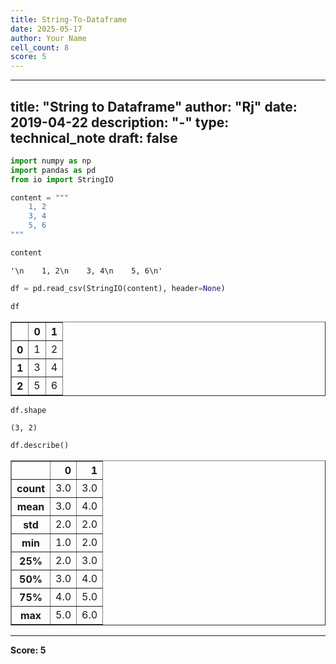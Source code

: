 ```yaml
---
title: String-To-Dataframe
date: 2025-05-17
author: Your Name
cell_count: 8
score: 5
---
```


---
title: "String to Dataframe"
author: "Rj"
date: 2019-04-22
description: "-"
type: technical_note
draft: false
---

```python
import numpy as np
import pandas as pd
from io import StringIO
```


```python
content = """
    1, 2
    3, 4
    5, 6
"""
```


```python
content
```




    '\n    1, 2\n    3, 4\n    5, 6\n'




```python
df = pd.read_csv(StringIO(content), header=None)
```


```python
df
```




<div>
<style scoped>
    .dataframe tbody tr th:only-of-type {
        vertical-align: middle;
    }

    .dataframe tbody tr th {
        vertical-align: top;
    }

    .dataframe thead th {
        text-align: right;
    }
</style>
<table border="1" class="dataframe">
  <thead>
    <tr style="text-align: right;">
      <th></th>
      <th>0</th>
      <th>1</th>
    </tr>
  </thead>
  <tbody>
    <tr>
      <th>0</th>
      <td>1</td>
      <td>2</td>
    </tr>
    <tr>
      <th>1</th>
      <td>3</td>
      <td>4</td>
    </tr>
    <tr>
      <th>2</th>
      <td>5</td>
      <td>6</td>
    </tr>
  </tbody>
</table>
</div>




```python
df.shape
```




    (3, 2)




```python
df.describe()
```




<div>
<style scoped>
    .dataframe tbody tr th:only-of-type {
        vertical-align: middle;
    }

    .dataframe tbody tr th {
        vertical-align: top;
    }

    .dataframe thead th {
        text-align: right;
    }
</style>
<table border="1" class="dataframe">
  <thead>
    <tr style="text-align: right;">
      <th></th>
      <th>0</th>
      <th>1</th>
    </tr>
  </thead>
  <tbody>
    <tr>
      <th>count</th>
      <td>3.0</td>
      <td>3.0</td>
    </tr>
    <tr>
      <th>mean</th>
      <td>3.0</td>
      <td>4.0</td>
    </tr>
    <tr>
      <th>std</th>
      <td>2.0</td>
      <td>2.0</td>
    </tr>
    <tr>
      <th>min</th>
      <td>1.0</td>
      <td>2.0</td>
    </tr>
    <tr>
      <th>25%</th>
      <td>2.0</td>
      <td>3.0</td>
    </tr>
    <tr>
      <th>50%</th>
      <td>3.0</td>
      <td>4.0</td>
    </tr>
    <tr>
      <th>75%</th>
      <td>4.0</td>
      <td>5.0</td>
    </tr>
    <tr>
      <th>max</th>
      <td>5.0</td>
      <td>6.0</td>
    </tr>
  </tbody>
</table>
</div>




---
**Score: 5**